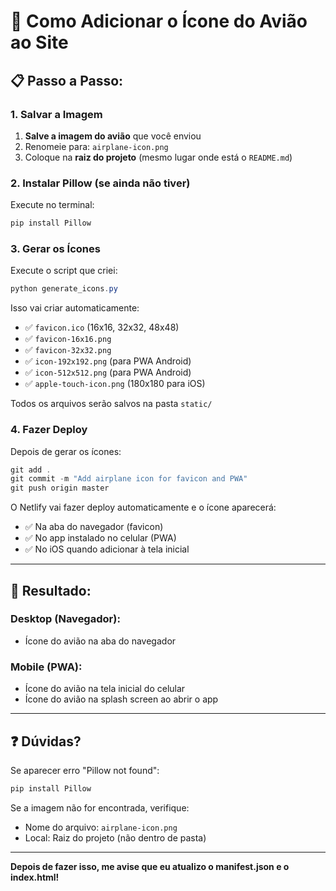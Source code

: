# 🎨 Como Adicionar o Ícone do Avião ao Site

## 📋 Passo a Passo:

### 1. Salvar a Imagem

1. **Salve a imagem do avião** que você enviou
2. Renomeie para: `airplane-icon.png`
3. Coloque na **raiz do projeto** (mesmo lugar onde está o `README.md`)

### 2. Instalar Pillow (se ainda não tiver)

Execute no terminal:

```powershell
pip install Pillow
```

### 3. Gerar os Ícones

Execute o script que criei:

```powershell
python generate_icons.py
```

Isso vai criar automaticamente:
- ✅ `favicon.ico` (16x16, 32x32, 48x48)
- ✅ `favicon-16x16.png`
- ✅ `favicon-32x32.png`
- ✅ `icon-192x192.png` (para PWA Android)
- ✅ `icon-512x512.png` (para PWA Android)
- ✅ `apple-touch-icon.png` (180x180 para iOS)

Todos os arquivos serão salvos na pasta `static/`

### 4. Fazer Deploy

Depois de gerar os ícones:

```powershell
git add .
git commit -m "Add airplane icon for favicon and PWA"
git push origin master
```

O Netlify vai fazer deploy automaticamente e o ícone aparecerá:
- ✅ Na aba do navegador (favicon)
- ✅ No app instalado no celular (PWA)
- ✅ No iOS quando adicionar à tela inicial

---

## 🎯 Resultado:

### Desktop (Navegador):
- Ícone do avião na aba do navegador

### Mobile (PWA):
- Ícone do avião na tela inicial do celular
- Ícone do avião na splash screen ao abrir o app

---

## ❓ Dúvidas?

Se aparecer erro "Pillow not found":
```powershell
pip install Pillow
```

Se a imagem não for encontrada, verifique:
- Nome do arquivo: `airplane-icon.png`
- Local: Raiz do projeto (não dentro de pasta)

---

**Depois de fazer isso, me avise que eu atualizo o manifest.json e o index.html!**
